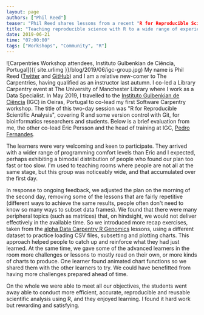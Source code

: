 ```yaml
---
layout: page
authors: ["Phil Reed"]
teaser: "Phil Reed shares lessons from a recent "R for Reproducible Scientific Analysis" workshop"
title: "Teaching reproducible science with R to a wide range of experience levels"
date: 2019-06-21
time: "07:00:00"
tags: ["Workshops", "Community", "R"]
---
```

![Carpentries Workshop attendees, Instituto Gulbenkian de Ciência, Portugal]({{ site.urlimg }}/blog/2019/06/igc-group.jpg)
My name is Phil Reed ([Twitter](https://twitter.com/philreeddata) and [GitHub](https://github.com/philreeddata)) and I am a relative new-comer to The Carpentries, having qualified as an instructor last autumn. I co-led a Library Carpentry event at The University of Manchester Library where I work as a Data Specialist. In May 2019, I travelled to the [Instituto Gulbenkian de Ciência](http://www.igc.gulbenkian.pt) (IGC) in Oeiras, Portugal to co-lead my first Software Carpentry workshop.  The title of this two-day session was "R for Reproducible Scientific Analysis", covering R and some version control with Git, for bioinformatics researchers and students. Below is a brief evaluation from me, the other co-lead Eric Persson and the head of training at IGC, [Pedro Fernandes](https://www.google.com/url?q=https://www.linkedin.com/in/pedrofernandesbioinformatics/&sa=D&ust=1561083644471000&usg=AFQjCNGgXfgqcKpfKEaLNUrAWrLOruvt5g).

The learners were very welcoming and keen to participate. They arrived with a wider range of programming comfort levels than Eric and I expected, perhaps exhibiting a bimodal distribution of people who found our plan too fast or too slow. I'm used to teaching rooms where people are not all at the same stage, but this group was noticeably wide, and that accumulated over the first day.

In response to ongoing feedback, we adjusted the plan on the morning of the second day, removing some of the lessons that are fairly repetitive (different ways to achieve the same results, people often don't need to know so many ways to subset data frames). We found that there were many peripheral topics (such as matrices) that, on hindsight, we would not deliver effectively in the available time. So we introduced more recap exercises, taken from the [alpha Data Carpentry R Genomics](http://datacarpentry.org/R-genomics/) lessons, using a different dataset to practice loading CSV files, subsetting and plotting charts. This approach helped people to catch up and reinforce what they had just learned. At the same time, we gave some of the advanced learners in the room more challenges or lessons to mostly read on their own, or more kinds of charts to produce. One learner found animated chart functions so we shared them with the other learners to try. We could have benefitted from having more challenges prepared ahead of time. 

On the whole we were able to meet all our objectives, the students went away able to conduct more efficient, accurate, reproducible and reusable scientific analysis using R, and they enjoyed learning. I found it hard work but rewarding and satisfying.

